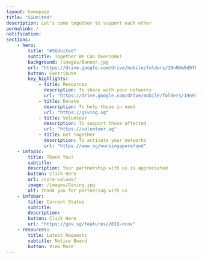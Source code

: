 ```yaml
---
layout: homepage
title: "SGUnited"
description: Let's come together to support each other
permalink: /
notification: 
sections:
    - hero:
        title: "#SGUnited"
        subtitle: Together We Can Overcome!
        background: /images/Banner.jpg
        url: "https://drive.google.com/drive/mobile/folders/19n9Um9d9YEGsDTaW3gRp0cFQgpBMIZ_Y"
        button: Contribute
        key_highlights:
            - title: Resources
              description: To share with your networks
              url: "https://drive.google.com/drive/mobile/folders/19n9Um9d9YEGsDTaW3gRp0cFQgpBMIZ_Y"            
            - title: Donate
              description: To help those in need
              url: "https://giving.sg"            
            - title: Volunteer
              description: To support those affected
              url: "https://volunteer.sg"            
            - title: Get Together
              description: To activate your networks
              url: "https://www.sg/oursingaporefund"    
    - infopic:
        title: Thank You!
        subtitle: 
        description: Your partnership with us is appreciated        
        button: Click Here
        url: /core-values/
        image: /images/Giving.jpg
        alt: Thank you for partnering with us
    - infobar:
        title: Current Status        
        subtitle: 
        description: 
        button: Click Here
        url: "https://gov.sg/features/2019-ncov"
    - resources:
        title: Latest Requests
        subtitle: Notice Board
        button: View More
---
```

